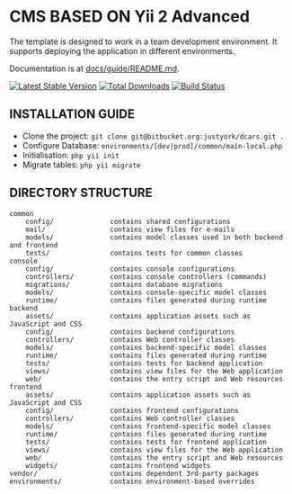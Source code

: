 CMS BASED ON Yii 2 Advanced
===============================
  
The template is designed to work in a team development environment. It supports
deploying the application in different environments.

Documentation is at [docs/guide/README.md](docs/guide/README.md).

[![Latest Stable Version](https://poser.pugx.org/justyork/cms/v/stable.png)](https://packagist.org/packages/justyork/cms)
[![Total Downloads](https://poser.pugx.org/justyork/cms/downloads.png)](https://packagist.org/packages/justyork/cms)
[![Build Status](https://travis-ci.org/justyork/cms.svg?branch=master)](https://travis-ci.org/justyork/cms)



INSTALLATION GUIDE
-------------------
* Clone the project: `git clone git@bitbucket.org:justyork/dcars.git .`
* Configure Database: `environments/[dev|prod]/common/main-local.php`
* Initialisation: `php yii init`  
* Migrate tables: `php yii migrate` 


DIRECTORY STRUCTURE
-------------------

```
common
    config/              contains shared configurations
    mail/                contains view files for e-mails
    models/              contains model classes used in both backend and frontend
    tests/               contains tests for common classes    
console
    config/              contains console configurations
    controllers/         contains console controllers (commands)
    migrations/          contains database migrations
    models/              contains console-specific model classes
    runtime/             contains files generated during runtime
backend
    assets/              contains application assets such as JavaScript and CSS
    config/              contains backend configurations
    controllers/         contains Web controller classes
    models/              contains backend-specific model classes
    runtime/             contains files generated during runtime
    tests/               contains tests for backend application    
    views/               contains view files for the Web application
    web/                 contains the entry script and Web resources
frontend
    assets/              contains application assets such as JavaScript and CSS
    config/              contains frontend configurations
    controllers/         contains Web controller classes
    models/              contains frontend-specific model classes
    runtime/             contains files generated during runtime
    tests/               contains tests for frontend application
    views/               contains view files for the Web application
    web/                 contains the entry script and Web resources
    widgets/             contains frontend widgets
vendor/                  contains dependent 3rd-party packages
environments/            contains environment-based overrides
```
